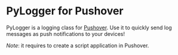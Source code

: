 PyLogger for Pushover
==========

PyLogger is a logging class for [Pushover](https://pushover.net/). Use it to quickly send log messages as push notifications to your devices!

*Note*: it requires to create a script application in Pushover.
